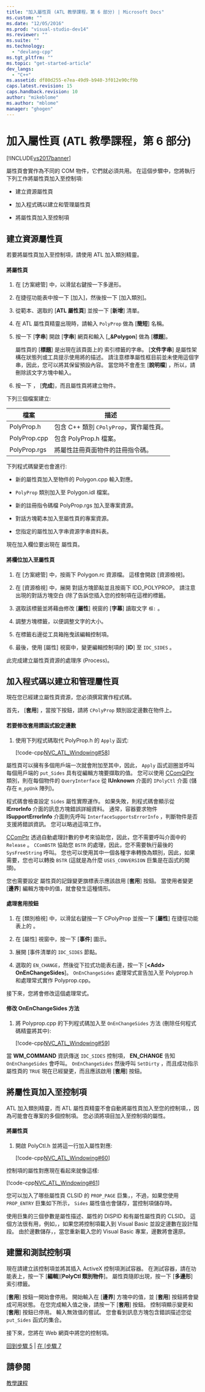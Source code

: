```yaml
---
title: "加入屬性頁 (ATL 教學課程，第 6 部分) | Microsoft Docs"
ms.custom: ""
ms.date: "12/05/2016"
ms.prod: "visual-studio-dev14"
ms.reviewer: ""
ms.suite: ""
ms.technology: 
  - "devlang-cpp"
ms.tgt_pltfrm: ""
ms.topic: "get-started-article"
dev_langs: 
  - "C++"
ms.assetid: df80d255-e7ea-49d9-b940-3f012e90cf9b
caps.latest.revision: 15
caps.handback.revision: 10
author: "mikeblome"
ms.author: "mblome"
manager: "ghogen"
---
```

# 加入屬性頁 (ATL 教學課程，第 6 部分)
[!INCLUDE[vs2017banner](../assembler/inline/includes/vs2017banner.md)]

屬性頁會實作為不同的 COM 物件，它們就必須共用。  在這個步驟中，您將執行下列工作將屬性頁加入至控制項:  
  
-   建立資源屬性頁  
  
-   加入程式碼以建立和管理屬性頁  
  
-   將屬性頁加入至控制項  
  
## 建立資源屬性頁  
 若要將屬性頁加入至控制項，請使用 ATL 加入類別精靈。  
  
#### 將屬性頁  
  
1.  在 \[方案總管\] 中，以滑鼠右鍵按一下多邊形。  
  
2.  在捷徑功能表中按一下 \[加入\]，然後按一下 \[加入類別\]。  
  
3.  從範本、選取的 \[**ATL 屬性頁**\] 並按一下 \[**新增**\] 清單。  
  
4.  在 ATL 屬性頁精靈出現時，請輸入 `PolyProp` 做為 \[**簡短**\] 名稱。  
  
5.  按一下 \[**字串**\] 開啟 \[**字串**\] 網頁和輸入 \[**\_&Polygon**\] 做為 \[**標題**\]。  
  
     屬性頁的 \[**標題**\] 是出現在該頁面上的  索引標籤的字串。  \[**文件字串**\] 是屬性架構在狀態列或工具提示使用將的描述。  請注意標準屬性框目前並未使用這個字串，因此，您可以將其保留預設內容。  當您時不會產生 \[**說明檔**\] ，所以，請刪除該文字方塊中輸入。  
  
6.  按一下 ， \[**完成**\]，而且屬性頁將建立物件。  
  
 下列三個檔案建立:  
  
|檔案|描述|  
|--------|--------|  
|PolyProp.h|包含 C\+\+ 類別 `CPolyProp`，實作屬性頁。|  
|PolyProp.cpp|包含 PolyProp.h 檔案。|  
|PolyProp.rgs|將屬性註冊頁面物件的註冊指令碼。|  
  
 下列程式碼變更也會進行:  
  
-   新的屬性頁加入至物件的 Polygon.cpp 輸入對應。  
  
-   `PolyProp` 類別加入至 Polygon.idl 檔案。  
  
-   新的註冊指令碼檔 PolyProp.rgs 加入至專案資源。  
  
-   對話方塊範本加入至屬性頁的專案資源。  
  
-   您指定的屬性加入字串資源字串資料表。  
  
 現在加入欄位要出現在  屬性頁。  
  
#### 將欄位加入至屬性頁  
  
1.  在 \[方案總管\] 中，按兩下 Polygon.rc 資源檔。  這樣會開啟 \[資源檢視\]。  
  
2.  在 \[資源檢視\] 中，展開  對話方塊節點並且按兩下 IDD\_POLYPROP。  請注意出現的對話方塊空白 \(除了告訴您插入您的控制項在這裡的標籤。  
  
3.  選取該標籤並將藉由修改 \[**屬性**\] 視窗的 \[**字幕**\] 讀取文字 `框:` 。  
  
4.  調整方塊標籤，以便調整文字的大小。  
  
5.  在標籤右邊從工具箱拖曳該編輯控制項。  
  
6.  最後，使用 \[屬性\] 視窗中，變更編輯控制項的 \[**ID**\] 至 `IDC_SIDES` 。  
  
 此完成建立屬性頁資源的處理序 \(Process\)。  
  
## 加入程式碼以建立和管理屬性頁  
 現在您已經建立屬性頁資源，您必須撰寫實作程式碼。  
  
 首先， \[**套用**\] ，當按下按鈕，請將 `CPolyProp` 類別設定邊數在物件上。  
  
#### 若要修改套用請函式設定邊數  
  
1.  使用下列程式碼取代 PolyProp.h 的 `Apply` 函式:  
  
     [!code-cpp[NVC_ATL_Windowing#58](../atl/codesnippet/CPP/adding-a-property-page-atl-tutorial-part-6_1.h)]  
  
 屬性頁可以擁有多個用戶端一次就會附加至其中，因此， `Apply` 函式迴圈並呼叫每個用戶端的 `put_Sides` 具有從編輯方塊要擷取的值。  您可以使用 [CComQIPtr](../atl/reference/ccomqiptr-class.md) 類別，則在每個物件的 `QueryInterface` 從 **IUnknown** 介面的 `IPolyCtl` 介面 \(儲存在 `m_ppUnk` 陣列\)。  
  
 程式碼會檢查設定 `Sides` 屬性實際運作。  如果失敗，則程式碼會顯示從 **IErrorInfo** 介面的訊息方塊錯誤詳細資料。  通常，容器要求物件 **ISupportErrorInfo** 介面則先呼叫 `InterfaceSupportsErrorInfo` ，判斷物件是否支援將錯誤資訊。  您可以略過這項工作。  
  
 [CComPtr](../atl/reference/ccomptr-class.md) 透過自動處理計數的參考來協助您，因此，您不需要呼叫介面中的 `Release` 。  `CComBSTR` 協助您 `BSTR` 的處理，因此，您不需要執行最後的 `SysFreeString` 呼叫。  您也可以使用其中一個各種字串轉換為類別，因此，如果需要，您也可以轉換 `BSTR` \(這就是為什麼 `USES_CONVERSION` 巨集是在函式的開頭\)。  
  
 您也需要設定  屬性頁的記錄變更旗標表示應該啟用 \[**套用**\] 按鈕。  當使用者變更 \[**邊界**\] 編輯方塊中的值，就會發生這種情形。  
  
#### 處理套用按鈕  
  
1.  在 \[類別檢視\] 中，以滑鼠右鍵按一下 CPolyProp 並按一下 \[**屬性**\] 在捷徑功能表上的 。  
  
2.  在 \[屬性\] 視窗中，按一下 \[**事件**\] 圖示。  
  
3.  展開 \[事件清單的 `IDC_SIDES` 節點。  
  
4.  選取的 `EN_CHANGE`，然後從下拉式功能表右邊，按一下 \[**\<Add\> OnEnChangeSides**\]。  `OnEnChangeSides` 處理常式宣告加入至 Polyprop.h 和處理常式實作 Polyprop.cpp。  
  
 接下來，您將會修改這個處理常式。  
  
#### 修改 OnEnChangeSides 方法  
  
1.  將 Polyprop.cpp 的下列程式碼加入至 `OnEnChangeSides` 方法 \(刪除任何程式碼精靈將其中\):  
  
     [!code-cpp[NVC_ATL_Windowing#59](../atl/codesnippet/CPP/adding-a-property-page-atl-tutorial-part-6_2.cpp)]  
  
 當 **WM\_COMMAND** 資訊傳送 `IDC_SIDES` 控制項， **EN\_CHANGE** 告知`OnEnChangeSides` 會呼叫。  `OnEnChangeSides` 然後呼叫 `SetDirty` ，而且成功指示屬性頁的 `TRUE` 現在已經變更，而且應該啟用 \[**套用**\] 按鈕。  
  
## 將屬性頁加入至控制項  
 ATL 加入類別精靈，而 ATL 屬性頁精靈不會自動將屬性頁加入至您的控制項，，因為可能會在專案的多個控制項。  您必須將項目加入至控制項的屬性。  
  
#### 將屬性頁  
  
1.  開啟 PolyCtl.h 並將這一行加入屬性對應:  
  
     [!code-cpp[NVC_ATL_Windowing#60](../atl/codesnippet/CPP/adding-a-property-page-atl-tutorial-part-6_3.h)]  
  
 控制項的屬性對應現在看起來就像這樣:  
  
 [!code-cpp[NVC_ATL_Windowing#61](../atl/codesnippet/CPP/adding-a-property-page-atl-tutorial-part-6_4.h)]  
  
 您可以加入了哪些屬性頁 CLSID 的 `PROP_PAGE` 巨集，，不過，如果您使用 `PROP_ENTRY` 巨集如下所示， `Sides` 屬性值也會儲存，當控制項儲存時。  
  
 使用巨集的三個參數是屬性描述、屬性的 DISPID 和有屬性屬性頁的 CLSID。  這個方法很有用，例如，，如果您將控制項載入到 Visual Basic 並設定邊數在設計階段。  由於邊數儲存，，當您重新載入您的 Visual Basic 專案，邊數將會還原。  
  
## 建置和測試控制項  
 現在請建立該控制項並將其插入 ActiveX 控制項測試容器。  在測試容器，請在功能表上，按一下 \[**編輯**\]\[**PolyCtl 類別物件**\]。  屬性頁隨即出現，按一下 \[**多邊形**\] 索引標籤。  
  
 \[**套用**\] 按鈕一開始會停用。  開始輸入在 \[**邊界**\] 方塊中的值，並 \[**套用**\] 按鈕將會變成可用狀態。  在您完成輸入值之後，請按一下 \[**套用**\] 按鈕。  控制項顯示變更和 \[**套用**\] 按鈕已停用。  輸入無效值的嘗試。  您會看到訊息方塊包含錯誤描述您從 `put_Sides` 函式的集合。  
  
 接下來，您將在 Web 網頁中將您的控制項。  
  
 [回到步驟 5](../atl/adding-an-event-atl-tutorial-part-5.md) &#124; [在 &#91;步驟 7](../atl/putting-the-control-on-a-web-page-atl-tutorial-part-7.md)  
  
## 請參閱  
 [教學課程](../atl/active-template-library-atl-tutorial.md)